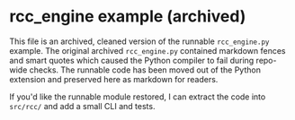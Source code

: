 # rcc_engine example (archived)

This file is an archived, cleaned version of the runnable `rcc_engine.py` example.
The original archived `rcc_engine.py` contained markdown fences and smart quotes
which caused the Python compiler to fail during repo-wide checks. The runnable
code has been moved out of the Python extension and preserved here as markdown
for readers.

If you'd like the runnable module restored, I can extract the code into
`src/rcc/` and add a small CLI and tests.
